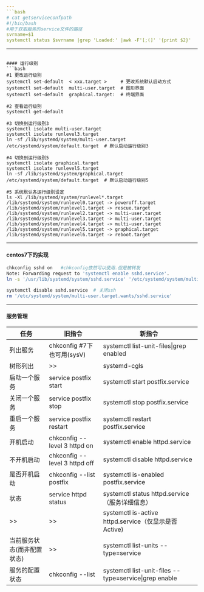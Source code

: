 ```yaml
---
```bash
# cat getserviceconfpath
#!/bin/bash
#用于获取服务的service文件的路径
svrname=$1
systemctl status $svrname |grep 'Loaded:' |awk -F'[;(]' '{print $2}'
```

---
```

#### 运行级别
```bash
#1 更改运行级别
systemctl set-default  < xxx.target >     # 更改系统默认启动方式
systemctl set-default  multi-user.target  # 图形界面
systemctl set-default  graphical.target:  # 终端界面

#2 查看运行级别
systemctl get-default

#3 切换到运行级别3
systemctl isolate multi-user.target
systemctl isolate runlevel3.target
ln -sf /lib/systemd/system/multi-user.target /etc/systemd/system/default.target  # 默认启动运行级别3

#4 切换到运行级别5
systemctl isolate graphical.target
systemctl isolate runlevel5.target   
ln -sf /lib/systemd/system/graphical.target  /etc/systemd/system/default.target  # 默认启动运行级别5

#5 系统默认各运行级别设定
ls -Xl /lib/systemd/system/runlevel*.target
/lib/systemd/system/runlevel0.target -> poweroff.target
/lib/systemd/system/runlevel1.target -> rescue.target
/lib/systemd/system/runlevel2.target -> multi-user.target
/lib/systemd/system/runlevel3.target -> multi-user.target
/lib/systemd/system/runlevel4.target -> multi-user.target
/lib/systemd/system/runlevel5.target -> graphical.target
/lib/systemd/system/runlevel6.target -> reboot.target
```

---
#### centos7下的实现
```bash
chkconfig sshd on   #chkconfig依然可以使用.但是被转发
Note: Forwarding request to 'systemctl enable sshd.service'.
ln -s '/usr/lib/systemd/system/sshd.service' '/etc/systemd/system/multi-user.target.wants/sshd.service'   # 原理

systemctl disable sshd.service  # 关闭ssh
rm '/etc/systemd/system/multi-user.target.wants/sshd.service'   

```

---
#### 服务管理
任务         | 旧指令                   | 新指令
---          | ---                      | ---
列出服务     | chkconfig #7下也可用(sysV) | systemctl list-unit-files\|grep enabled
树形列出     | >>                         | systemd-cgls    
启动一个服务 | service postfix start  | systemctl start   postfix.service
关闭一个服务 | service postfix stop   | systemctl stop    postfix.service
重启一个服务 | service postfix restart| systemctl restart postfix.service
开机启动     | chkconfig --level 3 httpd on  |systemctl enable  httpd.service
不开机启动   | chkconfig --level 3 httpd off |systemctl disable httpd.service
是否开机启动 | chkconfig --list postfix      |systemctl is-enabled postfix.service
状态         | service httpd status          |systemctl status httpd.service （服务详细信息） 
>>           | >>                            |systemctl is-active httpd.service（仅显示是否 Active)
当前服务状态(而非配置状态) | >>              | systemctl list-units --type=service
服务的配置状态             |chkconfig --list |systemctl list-unit-files --type=service\|grep enable
